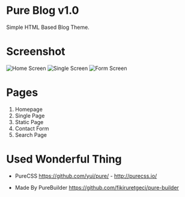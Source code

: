 Pure Blog v1.0
===============

Simple HTML Based Blog Theme.

# Screenshot

![Home Screen](https://github.com/uretgec/pure-themes/raw/screenshot/screen_home.JPG)
![Single Screen](https://github.com/uretgec/pure-themes/raw/screenshot/screen_single.JPG)
![Form Screen](https://github.com/uretgec/pure-themes/raw/screenshot/screen_form.JPG)

# Pages

1. Homepage
2. Single Page
3. Static Page
4. Contact Form
5. Search Page

# Used Wonderful Thing

* PureCSS https://github.com/yui/pure/ - http://purecss.io/

* Made By PureBuilder https://github.com/fikiruretgeci/pure-builder